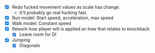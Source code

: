 - [x] Redo fucked movement values as scale has change.
	- It'll probably go real fucking fast.
- [x] Run model: Start speed, acceleration, max speed
- [x] Walk model: Constant speed
- [x] Rework how player will is applied an how that relates to knockback
	- [x] Leave room for DI
- [x] Jumping
	- [x] Diagonals
